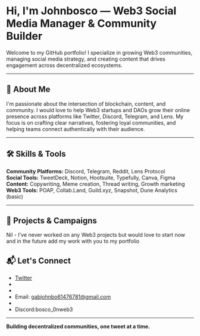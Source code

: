 # Hi, I'm Johnbosco — Web3 Social Media Manager & Community Builder

Welcome to my GitHub portfolio! I specialize in growing Web3 communities, managing social media strategy, and creating content that drives engagement across decentralized ecosystems.

---

## 🧠 About Me

I'm passionate about the intersection of blockchain, content, and community. I would love to help Web3 startups and DAOs grow their online presence across platforms like Twitter, Discord, Telegram, and Lens. My focus is on crafting clear narratives, fostering loyal communities, and helping teams connect authentically with their audience.

---

## 🛠️ Skills & Tools

**Community Platforms:** Discord, Telegram, Reddit, Lens Protocol  
**Social Tools:** TweetDeck, Notion, Hootsuite, Typefully, Canva, Figma  
**Content:** Copywriting, Meme creation, Thread writing, Growth marketing  
**Web3 Tools:** POAP, Collab.Land, Guild.xyz, Snapshot, Dune Analytics (basic)

---

## 📢 Projects & Campaigns

Nil - I've never worked on any Web3 projects but would love to start now and in the future add my work with you to my portfolio 

## 📬 Let's Connect

- [Twitter](https://twitter.com/@Bosco_0nweb3)  
- [Telegram ]:Johnbosco50
- 
- Email: gabjohnbo61476781@gmail.com
- 
- Discord:bosco_0nweb3
---

**Building decentralized communities, one tweet at a time.**
